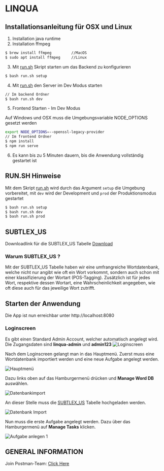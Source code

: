 # LINQUA
## Installationsanleitung für OSX und Linux

1. Installation java runtime
2. Installation ffmpeg
```bash
$ brew install ffmpeg         //MacOS
$ sudo apt install ffmpeg     //Linux
```
3. Mit [run.sh](backend/run.sh) Skript starten um das Backend zu konfigurieren
```bash
$ bash run.sh setup
```

4. Mit [run.sh](backend/run.sh) den Server im Dev Modus starten
```bash
// Im backend Ordner
$ bash run.sh dev
```

5. Frontend Starten - Im Dev Modus

Auf Windows und OSX muss die Umgebungsvariable NODE_OPTIONS gesetzt werden

```bash
export NODE_OPTIONS=--openssl-legacy-provider
// Im frontend Ordner
$ npm install
$ npm run serve
```
6. Es kann bis zu 5 Minuten dauern, bis die Anwendung vollständig gestartet ist


## RUN.SH Hinweise
Mit dem Skript [run.sh](backend/run.sh) wird durch das Argument `setup` die Umgebung vorbereitet, mit `dev` wird der Development und `prod` der Produktionsmodus gestartet
```bash
$ bash run.sh setup
$ bash run.sh dev
$ bash run.sh prod
```

## SUBTLEX_US
Downloadlink für die SUBTLEX_US Tabelle [Download](https://osf.io/download/7wx25/)

### Warum SUBTLEX_US ?
Mit der SUBTLEX_US Tabelle haben wir eine umfrangreiche Wortdatenbank, welche nicht nur angibt wie oft ein Wort vorkommt, sondern auch schon mit einer klassifizierung der Wortart (POS-Tagging). 
Zusätzlich ist für jedes Wort, respektive dessen Wortart, eine Wahrscheinlichkeit angegeben, wie oft diese auch für das jeweilige Wort zutrifft.

## Starten der Anwendung
Die App ist nun erreichbar unter http://localhost:8080

### Loginscreen
Es gibt einen Standard Admin Account, welcher automatisch angelegt wird. Die Zugangsdaten sind **linqua-admin** und **admin123**
![Loginscreen](docs/assets/loginscreen.png)

Nach dem Loginscreen gelangt man in das Hauptmenü.
Zuerst muss eine Wortdatenbank importiert werden und eine neue Aufgabe angelegt werden.

![Hauptmenü](docs/assets/mainmenu.png)

Dazu links oben auf das Hamburgermenü drücken und **Manage Word DB** auswählen.

![Datenbankimport](docs/assets/hamburger.png)

An dieser Stelle muss die [SUBTLEX_US](https://osf.io/download/7wx25/) Tabelle hochgeladen werden.

![Datenbank Import](docs/assets/managedb.png)

Nun muss die erste Aufgabe angelegt werden. 
Dazu über das Hamburgermenü auf **Manage Tasks** klicken.

![Aufgabe anlegen 1](docs/assets/createtask1.png)




## GENERAL INFORMATION
Join Postman-Team: [Click Here](https://app.getpostman.com/join-team?invite_code=3ab5a9159a2423c81cd34ea790022164)